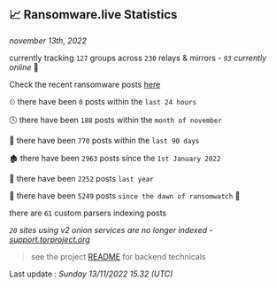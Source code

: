 
## 📈 Ransomware.live Statistics
_november 13th, 2022_

currently tracking `127` groups across `230` relays & mirrors - _`93` currently online_ 📡

Check the recent ransomware posts [here](https://www.ransomware.live/#/recentposts)


⏲ there have been `0` posts within the `last 24 hours`

🕓 there have been `188` posts within the `month of november`

📅 there have been `770` posts within the `last 90 days`

🏚 there have been `2963` posts since the `1st January 2022`

🚀 there have been `2252` posts `last year`

🦕 there have been `5249` posts `since the dawn of ransomwatch` 🐣

there are `61` custom parsers indexing posts

_`20` sites using v2 onion services are no longer indexed - [support.torproject.org](https://support.torproject.org/onionservices/v2-deprecation/)_

> see the project [README](https://github.com/jmousqueton/ransomwatch#readme) for backend technicals



Last update : _Sunday 13/11/2022 15.32 (UTC)_

